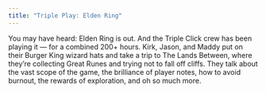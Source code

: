 ```yaml
---
title: "Triple Play: Elden Ring"
---
```

You may have heard: Elden Ring is out. And the Triple Click crew has been playing it — for a combined 200+ hours. Kirk, Jason, and Maddy put on their Burger King wizard hats and take a trip to The Lands Between, where they’re collecting Great Runes and trying not to fall off cliffs. They talk about the vast scope of the game, the brilliance of player notes, how to avoid burnout, the rewards of exploration, and oh so much more.